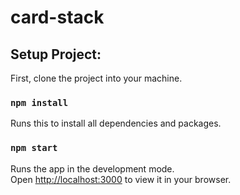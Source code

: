 # card-stack

## Setup Project:

First, clone the project into your machine.

### `npm install`
Runs this to install all dependencies and packages.

### `npm start`

Runs the app in the development mode.\
Open [http://localhost:3000](http://localhost:3000) to view it in your browser. 
</br>
</br>
